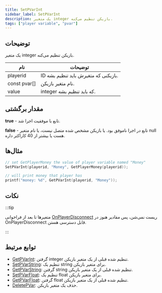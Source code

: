 ```yaml
---
title: SetPVarInt
sidebar_label: SetPVarInt
description: یک متغیر integer بازیکن تنظیم می‌کنه.
tags: ["player variable", "pvar"]
---
```


## توضیحات

یک متغیر integer بازیکن تنظیم می‌کنه.

| نام          | توضیحات                               |
| ------------ | ------------------------------------- |
| playerid     | ID بازیکنی که متغیرش باید تنظیم بشه. |
| const pvar[] | نام متغیر بازیکن.                     |
| value        | integer که باید تنظیم بشه.            |

## مقدار برگشتی

**true** - تابع با موفقیت اجرا شد.

**false** - تابع در اجرا ناموفق بود. یا بازیکن مشخص شده متصل نیست، یا نام متغیر null هست یا بیشتر از 40 کاراکتر داره.

## مثال‌ها

```c
// set GetPlayerMoney the value of player variable named "Money"
SetPVarInt(playerid, "Money", GetPlayerMoney(playerid));

// will print money that player has
printf("money: %d", GetPVarInt(playerid, "Money"));
```

## نکات

:::tip

متغیرها تا بعد از فراخوانی [OnPlayerDisconnect](../callbacks/OnPlayerDisconnect) ریست نمی‌شن، پس مقادیر هنوز در OnPlayerDisconnect قابل دسترسی هستن.

:::

## توابع مرتبط

- [GetPVarInt](GetPVarInt): گرفتن integer تنظیم شده قبلی از یک متغیر بازیکن.
- [SetPVarString](SetPVarString): تنظیم یک string برای متغیر بازیکن.
- [GetPVarString](GetPVarString): گرفتن string تنظیم شده قبلی از یک متغیر بازیکن.
- [SetPVarFloat](SetPVarFloat): تنظیم یک float برای متغیر بازیکن.
- [GetPVarFloat](GetPVarFloat): گرفتن float تنظیم شده قبلی از یک متغیر بازیکن.
- [DeletePVar](DeletePVar): حذف یک متغیر بازیکن.